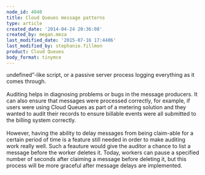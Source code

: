 ```yaml
---
node_id: 4040
title: Cloud Queues message patterns
type: article
created_date: '2014-04-24 20:36:08'
created_by: megan.meza
last_modified_date: '2015-07-16 17:4406'
last_modified_by: stephanie.fillmon
product: Cloud Queues
body_format: tinymce
---
```


undefined&rdquo;-like script, or a passive server process logging everything as it
comes through.\
 \
 Auditing helps in diagnosing problems or bugs in the message producers.
It can also ensure that messages were processed correctly, for example,
if users were using Cloud Queues as part of a metering solution and they
wanted to audit their records to ensure billable events were all
submitted to the billing system correctly.\
 \
 However, having the ability to delay messages from being claim-able for
a certain period of time is a feature still needed in order to make
auditing work really well. Such a feauture would give the auditor a
chance to list a message before the worker deletes it. Today, workers
can pause a specified number of seconds after claiming a message before
deleting it, but this process will be more graceful after message delays
are implemented.

